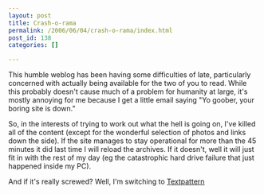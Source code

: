 ```yaml
---
layout: post
title: Crash-o-rama
permalink: /2006/06/04/crash-o-rama/index.html
post_id: 138
categories: []

---
```


 This humble weblog has been having some difficulties of late, particularly concerned with actually being available for the two of you to read. While this probably doesn't cause much of a problem for humanity at large, it's mostly annoying for me because I get a little email saying "Yo goober, your boring site is down."




So, in the interests of trying to work out what the hell is going on, I've killed all of the content (except for the wonderful selection of photos and links down the side). If the site manages to stay operational for more than the 45 minutes it did last time I will reload the archives. If it doesn't, well it will just fit in with the rest of my day (eg the catastrophic hard drive failure that just happened inside my PC).




And if it's really screwed? Well, I'm switching to <a href="http://textpattern.com">Textpattern</a>

